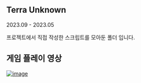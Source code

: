 ## Terra Unknown
2023.09 - 2023.05  
  
프로젝트에서 직접 작성한 스크립트를 모아둔 폴더 입니다.  
## 게임 플레이 영상  

[![image](https://github.com/aor9/Unity_Script/assets/92034921/280276d2-e07f-44f1-bf2e-08127472a41c)](https://youtu.be/c9DrVFJMeTY?si=H439UXAeDOeEWLM7)

